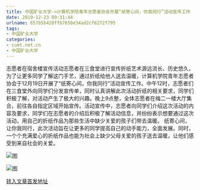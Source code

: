 ```yaml
---
title: 中国矿业大学->计算机学院青年志愿者协会开展“纸寄心间，你我同行”活动宣传工作 | cumt.net.cn
date: 2019-12-23 09:31:44
urlname: 657b5b420ffb7650e34ad2cf6272f795
tags: 
- 中国矿业大学
categories:
- cumt.net.cn
- 中国矿业大学
---
```

志愿者在宿舍楼宣传活动志愿者在三食堂进行宣传折纸艺术源远流长、历史悠久，为了让更多同学了解这门手艺，通过折纸给他人送去温暖，计算机学院青年志愿者协会于12月19日开展了“纸寄心间，你我同行”活动宣传工作。中午12时，志愿者们在三食堂外向同学们分发宣传单，同时认真讲解此次活动折纸的相关要求，同学们积极了解，对活动产生了极大的兴趣。晚上9点整，全体志愿者在梅二一楼大厅集合，前往各自指定区域开始宣传。活动宣传中，志愿者向同学们介绍这次活动的内容及要求，同学们在志愿者的介绍后积极了解活动信息，并纷纷表示想要通过这次活动，用自己的折纸作品为那些生活中缺少关爱的孩子们带去温暖。 纸寄心间，让你我同行，此次活动旨在让更多的同学提高自己的动手能力，全面发展。同时，一个个充满爱心的折纸作品也能为社会上缺少父母关爱的孩子送去温暖，让他们感受到来自社会的关爱。

![图](http://xwzx.cumt.edu.cn/_upload/article/images/d8/1b/c015998740688016b367171d0491/439bf415-ece9-4d6b-becd-e862ed62dc54.jpg)

![图](http://xwzx.cumt.edu.cn/_upload/article/images/d8/1b/c015998740688016b367171d0491/a0b801fe-01d3-4fd3-9308-ab42113d13dc.jpg)

[转入文章首发地址](http://xwzx.cumt.edu.cn/79/18/c523a555288/page.htm)